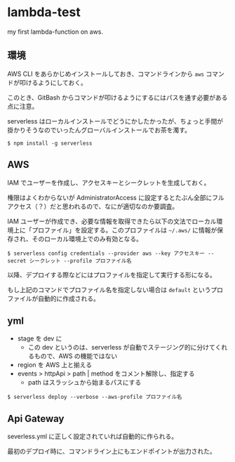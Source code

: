 # lambda-test

my first lambda-function on aws.

## 環境

AWS CLI をあらかじめインストールしておき、コマンドラインから `aws` コマンドが叩けるようにしておく。

このとき、GitBash からコマンドが叩けるようにするにはパスを通す必要がある点に注意。

serverless はローカルインストールでどうにかしたかったが、ちょっと手間が掛かりそうなのでいったんグローバルインストールでお茶を濁す。

```
$ npm install -g serverless
```

## AWS

IAM でユーザーを作成し、アクセスキーとシークレットを生成しておく。

権限はよくわからないが AdministratorAccess に設定するとたぶん全部にフルアクセス（？）だと思われるので、なにが適切なのか要調査。

IAM ユーザーが作成でき、必要な情報を取得できたら以下の文法でローカル環境上に「プロファイル」を設定する。このプロファイルは `~/.aws/` に情報が保存され、そのローカル環境上でのみ有効となる。

```
$ serverless config credentials --provider aws --key アクセスキー --secret シークレット --profile プロファイル名
```

以降、デプロイする際などにはプロファイルを指定して実行する形になる。

もし上記のコマンドでプロファイル名を指定しない場合は `default` というプロファイルが自動的に作成される。

## yml

* stage を dev に
  - この dev というのは、serverless が自動でステージング的に分けてくれるもので、AWS の機能ではない
* region を AWS 上と揃える
* events > httpApi > path | method をコメント解除し、指定する
  - path はスラッシュから始まるパスにする

```
$ serverless deploy --verbose --aws-profile プロファイル名
```

## Api Gateway

severless.yml に正しく設定されていれば自動的に作られる。

最初のデプロイ時に、コマンドライン上にもエンドポイントが出力された。

